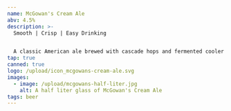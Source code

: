 ```yaml
---
name: McGowan's Cream Ale
abv: 4.5%
description: >-
  Smooth | Crisp | Easy Drinking


  A classic American ale brewed with cascade hops and fermented cooler to create a crisp refreshing beer.
tap: true
canned: true
logo: /upload/icon_mcgowans-cream-ale.svg
images:
  - image: /upload/mcgowans-half-liter.jpg
    alt: A half liter glass of McGowan's Cream Ale
tags: beer
---
```


